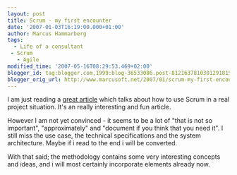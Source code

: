 ```yaml
---
layout: post
title: Scrum - my first encounter
date: '2007-01-03T16:19:00.000+01:00'
author: Marcus Hammarberg
tags:
  - Life of a consultant
 - Scrum
   - Agile
modified_time: '2007-05-16T08:29:53.469+02:00'
blogger_id: tag:blogger.com,1999:blog-36533086.post-8121637810301291815
blogger_orig_url: http://www.marcusoft.net/2007/01/scrum-my-first-encounter.html
---
```


I am
just reading a [great
article](http://www.crisp.se/henrik.kniberg/ScrumAndXpFromTheTrenches.pdf)
which talks about how to use Scrum in a real project situation. It's an
really interesting and fun article.

However I am not yet convinced - it seems to be a lot of "that is not so
important", "approximately" and "document if you think that you need
it". I still miss the use case, the technical specifications and the
system architecture. Maybe if i read to the end i will be converted.

With that said; the methodology contains some very interesting concepts
and ideas, and i will most certainly incorporate elements already now.
